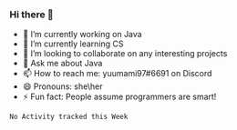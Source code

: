 ### Hi there 👋

- 🔭 I’m currently working on Java
- 🌱 I’m currently learning CS
- 👯 I’m looking to collaborate on any interesting projects
- 💬 Ask me about Java
- 📫 How to reach me: yuumami97#6691 on Discord
- 😄 Pronouns: she\her
- ⚡ Fun fact: People assume programmers are smart!

<!--START_SECTION:waka-->
```text
No Activity tracked this Week
```
<!--END_SECTION:waka-->
